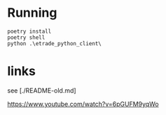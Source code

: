 # Running

    poetry install
    poetry shell
    python .\etrade_python_client\

# links

see [./README-old.md]

https://www.youtube.com/watch?v=6pGUFM9yqWo